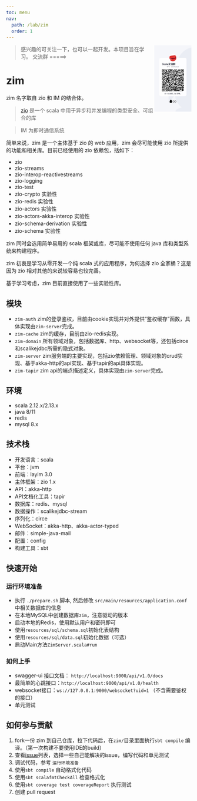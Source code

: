 ```yaml
---
toc: menu
nav:
  path: /lab/zim
  order: 1
---
```


<img align="right" width="20%" height="10%" src="/images/group.JPG" alt="https://bitlap.org">

> 感兴趣的可关注一下，也可以一起开发。本项目旨在学习。  交流群 =====>


# zim

zim 名字取自 zio 和 IM 的结合体。

> [zio](https://github.com/zio/zio) 是一个 scala 中用于异步和并发编程的类型安全、可组合的库


> IM 为即时通信系统

简单来说，zim 是一个主体基于 zio 的 web 应用，zim 会尽可能使用 zio 所提供的功能和相关库。目前已经使用的 zio 依赖包，括如下：

- zio
- zio-streams
- zio-interop-reactivestreams
- zio-logging
- zio-test
- zio-crypto 实验性
- zio-redis 实验性
- zio-actors 实验性
- zio-actors-akka-interop 实验性
- zio-schema-derivation 实验性
- zio-schema 实验性

zim 同时会选用简单易用的 scala 框架或库，尽可能不使用任何 java 库和类型系统来构建程序。

zim 初衷是学习从零开发一个纯 scala 式的应用程序，为何选择 zio 全家桶？这是因为 zio 相对其他的来说较容易也较完善。

基于学习考虑，zim 目前直接使用了一些实验性库。


## 模块

- `zim-auth` zim的登录鉴权，目前由cookie实现并对外提供“鉴权缓存”函数，具体实现由`zim-server`完成。
- `zim-cache` zim的缓存，目前由zio-redis实现。
- `zim-domain` 所有领域对象，包括数据库、http、websocket等，还包括circe和scalikejdbc所需的隐式对象。
- `zim-server` zim服务端的主要实现，包括zio依赖管理、领域对象的crud实现、基于akka-http的api实现、基于tapir的api具体实现。
- `zim-tapir` zim api的端点描述定义，具体实现由`zim-server`完成。


## 环境

- scala 2.12.x/2.13.x
- java 8/11
- redis
- mysql 8.x

## 技术栈

- 开发语言：scala
- 平台：jvm
- 前端：layim 3.0
- 主体框架：zio 1.x
- API：akka-http
- API文档化工具：tapir
- 数据库：redis、mysql
- 数据操作：scalikejdbc-stream
- 序列化：circe
- WebSocket：akka-http、akka-actor-typed
- 邮件：simple-java-mail
- 配置：config
- 构建工具：sbt

## 快速开始


### 运行环境准备

* 执行 `./prepare.sh` 脚本, 然后修改 `src/main/resources/application.conf` 中相关数据库的信息
* 在本地MySQL中创建数据库`zim`，注意驱动的版本
* 启动本地的Redis，使用默认用户和密码即可
* 使用`resources/sql/schema.sql`初始化表结构
* 使用`resources/sql/data.sql`初始化数据（可选）
* 启动Main方法`ZimServer.scala#run`

### 如何上手

- swagger-ui 接口文档： `http://localhost:9000/api/v1.0/docs`
- 最简单的心跳接口：`http://localhost:9000/api/v1.0/health`
- websocket接口：`ws://127.0.0.1:9000/websocket?uid=1` （不含需要鉴权的接口）
- 单元测试

## 如何参与贡献

1. fork一份 zim 到自己仓库，拉下代码后，在`zim/`目录里面执行`sbt compile` 编译。（第一次构建不要使用IDE的build）
2. 查看[issue](https://github.com/bitlap/zim/issues)列表，选择一些自己能解决的issue，编写代码和单元测试
3. 调试代码，参考 `运行环境准备`
4. 使用`sbt compile` 自动格式化代码
5. 使用`sbt scalafmtCheckAll` 检查格式化 
6. 使用`sbt coverage test coverageReport` 执行测试
7. 创建 pull request

